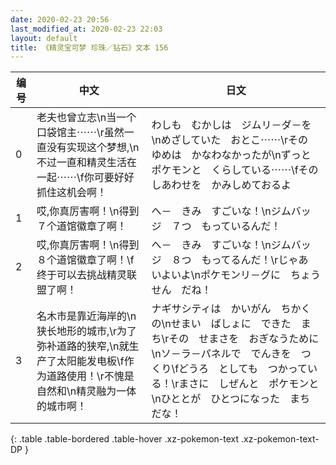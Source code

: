 ```yaml
---
date: 2020-02-23 20:56
last_modified_at: 2020-02-23 22:03
layout: default
title: 《精灵宝可梦 珍珠／钻石》文本 156
---
```

| 编号 | 中文 | 日文 |
| ---- | ---- | ---- |
| 0 | 老夫也曾立志\n当一个口袋馆主⋯⋯\r虽然一直没有实现这个梦想,\n不过一直和精灵生活在一起⋯⋯\f你可要好好抓住这机会啊！ | わしも　むかしは　ジムリ－ダ－を\nめざしていた　おとこ⋯⋯\rその　ゆめは　かなわなかったが\nずっと　ポケモンと　くらしている⋯⋯\fその　しあわせを　かみしめておるよ |
| 1 | 哎,你真厉害啊！\n得到７个道馆徽章了啊！ | へ－　きみ　すごいな！\nジムバッジ　７つ　もっているんだ！ |
| 2 | 哎,你真厉害啊！\n得到８个道馆徽章了啊！\f终于可以去挑战精灵联盟了啊！ | へ－　きみ　すごいな！\nジムバッジ　８つ　もってるんだ！\rじゃあ　いよいよ\nポケモンリ－グに　ちょうせん　だね！ |
| 3 | 名木市是靠近海岸的\n狭长地形的城市,\r为了弥补道路的狭窄,\n就生产了太阳能发电板\f作为道路使用！\r不愧是自然和\n精灵融为一体的城市啊！ | ナギサシティは　かいがん　ちかくの\nせまい　ばしょに　できた　まち\rその　せまさを　おぎなうために\nソ－ラ－パネルで　でんきを　つくり\fどうろ　としても　つかっている！\rまさに　しぜんと　ポケモンと\nひととが　ひとつになった　まち　だな！ |
{: .table .table-bordered .table-hover .xz-pokemon-text .xz-pokemon-text-DP }